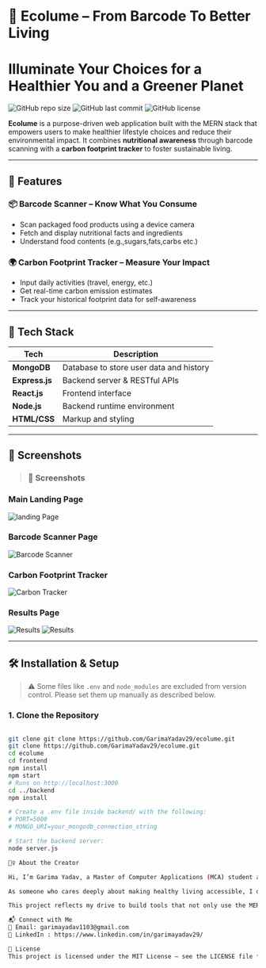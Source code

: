 # 🌱 Ecolume – From Barcode To Better Living

# Illuminate Your Choices for a Healthier You and a Greener Planet

![GitHub repo size](https://img.shields.io/github/repo-size/GarimaYadav29/ecolume)
![GitHub last commit](https://img.shields.io/github/last-commit/GarimaYadav29/ecolume)
![GitHub license](https://img.shields.io/github/license/GarimaYadav29/ecolume)

**Ecolume** is a purpose-driven web application built with the MERN stack that empowers users to make healthier lifestyle choices and reduce their environmental impact. It combines **nutritional awareness** through barcode scanning with a **carbon footprint tracker** to foster sustainable living.

---

## 🚀 Features

### 📦 Barcode Scanner – Know What You Consume

- Scan packaged food products using a device camera
- Fetch and display nutritional facts and ingredients
- Understand food contents (e.g.,sugars,fats,carbs etc.)

### 🌍 Carbon Footprint Tracker – Measure Your Impact

- Input daily activities (travel, energy, etc.)
- Get real-time carbon emission estimates
- Track your historical footprint data for self-awareness

---

## 🧠 Tech Stack

| Tech           | Description                             |
| -------------- | --------------------------------------- |
| **MongoDB**    | Database to store user data and history |
| **Express.js** | Backend server & RESTful APIs           |
| **React.js**   | Frontend interface                      |
| **Node.js**    | Backend runtime environment             |
| **HTML/CSS**   | Markup and styling                      |

---

## 📸 Screenshots

> ### 📸 Screenshots

### Main Landing Page
![landing Page](./screenshots/Landing-page.png)

### Barcode Scanner Page
![Barcode Scanner](./screenshots/barcode-scanner.png)

### Carbon Footprint Tracker
![Carbon Tracker](./screenshots/carbon-tracker.png)

### Results Page
![Results](./screenshots/scanner-results.png)
![Results](./screenshots/tracker-results.png)

---

## 🛠️ Installation & Setup

> ⚠️ Some files like `.env` and `node_modules` are excluded from version control. Please set them up manually as described below.

### 1. **Clone the Repository**

```bash

git clone git clone https://github.com/GarimaYadav29/ecolume.git
git clone https://github.com/GarimaYadav29/ecolume.git
cd ecolume
cd frontend
npm install
npm start
# Runs on http://localhost:3000
cd ../backend
npm install

# Create a .env file inside backend/ with the following:
# PORT=5000
# MONGO_URI=your_mongodb_connection_string

# Start the backend server:
node server.js

🙋‍♀️ About the Creator

Hi, I’m Garima Yadav, a Master of Computer Applications (MCA) student at Guru Gobind Singh Indraprastha University and a passionate developer with a strong interest in health, nutrition, fitness, and tech for good.

As someone who cares deeply about making healthy living accessible, I often noticed how confusing food labels can be — especially for people unfamiliar with nutritional terms. That’s what inspired Ecolume: to simplify nutritional awareness using barcode scanning and encourage eco-conscious behavior through carbon footprint tracking.

This project reflects my drive to build tools that not only use the MERN stack but also positively impact people’s lives. I aim to create solutions that are simple, meaningful, and inclusive — especially for those who may not have technical or nutritional knowledge.

📬 Connect with Me
📧 Email: garimayadav1103@gmail.com
💼 LinkedIn : https://www.linkedin.com/in/garimayadav29/

📝 License
This project is licensed under the MIT License – see the LICENSE file for details.

```